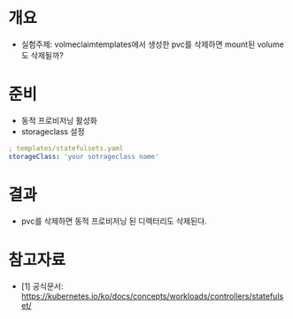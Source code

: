 # 개요
* 실험주제: volmeclaimtemplates에서 생성한 pvc를 삭제하면 mount된 volume도 삭제될까?

# 준비
* 동적 프로비저닝 활성화
* storageclass 설정
```yaml
; templates/statefulsets.yaml
storageClass: 'your sotrageclass name'
```

# 결과
* pvc를 삭제하면 동적 프로비저닝 된 디렉터리도 삭제된다. 


# 참고자료
* [1] 공식문서: https://kubernetes.io/ko/docs/concepts/workloads/controllers/statefulset/